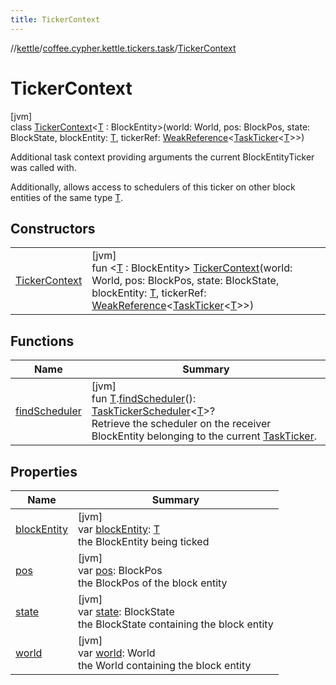 ```yaml
---
title: TickerContext
---
```

//[kettle](../../../index.html)/[coffee.cypher.kettle.tickers.task](../index.html)/[TickerContext](index.html)



# TickerContext



[jvm]\
class [TickerContext](index.html)&lt;[T](index.html) : BlockEntity&gt;(world: World, pos: BlockPos, state: BlockState, blockEntity: [T](index.html), tickerRef: [WeakReference](https://docs.oracle.com/en/java/javase/17/docs/api/java.base/java/lang/ref/WeakReference.html)&lt;[TaskTicker](../-task-ticker/index.html)&lt;[T](index.html)&gt;&gt;)

Additional task context providing arguments the current BlockEntityTicker was called with.



Additionally, allows access to schedulers of this ticker on other block entities of the same type [T](index.html).



## Constructors


| | |
|---|---|
| [TickerContext](-ticker-context.html) | [jvm]<br>fun &lt;[T](index.html) : BlockEntity&gt; [TickerContext](-ticker-context.html)(world: World, pos: BlockPos, state: BlockState, blockEntity: [T](index.html), tickerRef: [WeakReference](https://docs.oracle.com/en/java/javase/17/docs/api/java.base/java/lang/ref/WeakReference.html)&lt;[TaskTicker](../-task-ticker/index.html)&lt;[T](index.html)&gt;&gt;) |


## Functions


| Name | Summary |
|---|---|
| [findScheduler](find-scheduler.html) | [jvm]<br>fun [T](index.html).[findScheduler](find-scheduler.html)(): [TaskTickerScheduler](../index.html#-1067649280%2FClasslikes%2F863300109)&lt;[T](index.html)&gt;?<br>Retrieve the scheduler on the receiver BlockEntity belonging to the current [TaskTicker](../-task-ticker/index.html). |


## Properties


| Name | Summary |
|---|---|
| [blockEntity](block-entity.html) | [jvm]<br>var [blockEntity](block-entity.html): [T](index.html)<br>the BlockEntity being ticked |
| [pos](pos.html) | [jvm]<br>var [pos](pos.html): BlockPos<br>the BlockPos of the block entity |
| [state](state.html) | [jvm]<br>var [state](state.html): BlockState<br>the BlockState containing the block entity |
| [world](world.html) | [jvm]<br>var [world](world.html): World<br>the World containing the block entity |

